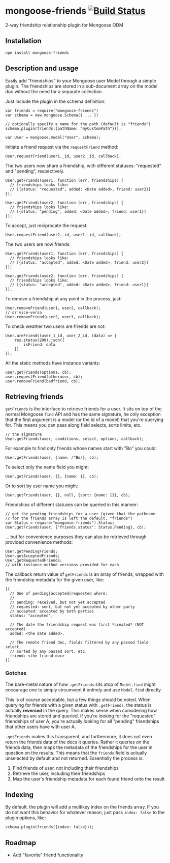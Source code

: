 mongoose-friends [![Build Status](https://travis-ci.org/numbers1311407/mongoose-friends.png)](http://travis-ci.org/numbers1311407/mongoose-friends)
===

2-way friendship relationship plugin for Mongoose ODM


Installation 
---

    npm install mongoose-friends


Description and usage
---

Easily add "friendships" to your Mongoose user Model through a simple
plugin.  The friendships are stored in a sub-document array on the model
doc without the need for a separate collection.

Just include the plugin in the schema definition:

    var friends = require("mongoose-friends")
    var schema = new mongoose.Schema({ ... })

    // optionally specify a name for the path (default is "friends")
    schema.plugin(friends({pathName: "myCustomPath"}));

    var User = mongoose.model("User", schema);


Initiate a friend request via the `requestFriend` method:

    User.requestFriend(user1._id, user2._id, callback);

The two users now share a friendship, with different statuses: "requested"
and "pending", respectively.

    User.getFriends(user1, function (err, friendships) {
      // friendships looks like:
      // [{status: "requested", added: <Date added>, friend: user2}]
    });

    User.getFriends(user2, function (err, friendships) {
      // friendships looks like:
      // [{status: "pending", added: <Date added>, friend: user1}]
    });

To accept, just reciprocate the request:

    User.requestFriend(user2._id, user1._id, callback);

The two users are now friends:

    User.getFriends(user1, function (err, friendships) {
      // friendships looks like:
      // [{status: "accepted", added: <Date added>, friend: user2}]
    });

    User.getFriends(user2, function (err, friendships) {
      // friendships looks like:
      // [{status: "accepted", added: <Date added>, friend: user1}]
    });

To remove a friendship at any point in the process, just:

    User.removeFriend(user1, user2, callback);
    // or vice-versa
    User.removeFriend(user2, user1, callback);
    
To check weather two users are friends are not:

    User.areFriends(user_1_id, user_2_id, (data) => {
        res.status(200).json({
            isFriend: data
        })
    });
    
All the static methods have instance variants:

    user.getFriends(options, cb);
    user.requestFriend(otheruser, cb);
    user.removeFriend(badfriend, cb);

Retrieving friends
---

`getFriends` is the interface to retrieve friends for a user.  It sits on 
top of the normal Mongoose `find` API and has the same signature, he only 
exception that the first argument is a model (or the id of a model) that 
you're querying for.  This means you can pass along field selects, sorts
limits, etc.

    // the signature
    User.getFriends(user, conditions, select, options, callback);

For example to find only friends whose names start with "Bo" you could:

    User.getFriends(user, {name: /^Bo/}, cb);

To select only the name field you might:

    User.getFriends(user, {}, {name: 1}, cb);

Or to sort by user name you might:

    User.getFriends(user, {}, null, {sort: {name: 1}}, cb);

Friendships of different statuses can be queried in this manner:

    // get the pending friendships for a user (given that the pathname
    // for the friends array is left the default, "friends")
    var Status = require("mongoose-friends").Status;
    User.getFriends(user, {"friends.status": Status.Pending}, cb);

... but for convenience purposes they can also be retrieved through
provided convenience methods:

    User.getPendingFriends;
    User.getAcceptedFriends;
    User.getRequestedFriends;
    // with instance method versions provided for each

The callback return value of `getFriends` is an array of friends, wrapped 
with the friendship metadata for the given user, like:

    [{
      // One of pending|accepted|requested where:
      // 
      // pending: received, but not yet accepted
      // requested: sent, but not yet accepted by other party
      // accepted: accepted by both parties
      status: "accepted",

      // The date the friendship request was first *created* (NOT accepted)
      added: <the date added>,

      // The remote friend doc, fields filtered by any passed field select,
      // sorted by any passed sort, etc.
      friend: <the friend doc>
    }]

### Gotchas

The bare-metal nature of how `.getFriends` sits atop of `Model.find` might
encourage one to simply circumvent it entirely and use `Model.find` directly.

This is of course acceptable, but a few things should be noted.  When querying
for friends with a given status with `.getFriends`, the status is actually
***reversed*** in the query.  This makes sense when considering how friendships
are stored and queried.  If you're looking for the "requested" friendships of
user A, you're actually looking for all "pending" friendships that other users
have with user A.

`.getFriends` makes this transparent, and furthermore, it does not even return
the friends data of the docs it queries.  Rather it queries *on* the friends
data, then maps the metadata of the friendships for the user in question on the
results.  This means that the `friends` field is actually unselected by default
and not returned.  Essentially the process is:

1. Find friends of user, not including their friendships
2. Retrieve the user, including their friendships
3. Map the user's friendship metadata for each found friend onto the result

Indexing
---

By default, the plugin will add a multikey index on the friends array.
If you do not want this behavior for whatever reason, just pass 
`index: false` to the plugin options, like:

    schema.plugin(friends({index: false}));


Roadmap
---

- Add "favorite" friend functionality

